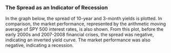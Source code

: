 ### The Spread as an Indicator of Recession

In the graph below, the spread of 10-year and 3-month yields is plotted. In comparison, the market performance, represented by the arithmetic moving average of SPY 500 interest rates, is also shown. From this plot, before the early 2000s and 2007-2008 financial crises, the spread was negative, indicating an inverted yield curve. The market performance was also negative, indicating a recession.
